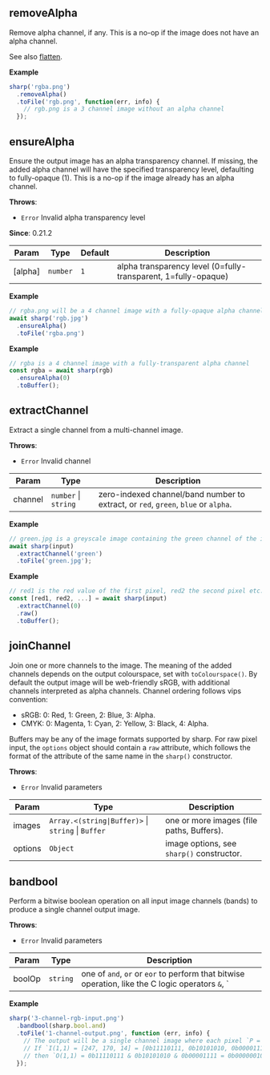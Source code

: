 ## removeAlpha
Remove alpha channel, if any. This is a no-op if the image does not have an alpha channel.

See also [flatten](/api-operation#flatten).


**Example**  
```js
sharp('rgba.png')
  .removeAlpha()
  .toFile('rgb.png', function(err, info) {
    // rgb.png is a 3 channel image without an alpha channel
  });
```


## ensureAlpha
Ensure the output image has an alpha transparency channel.
If missing, the added alpha channel will have the specified
transparency level, defaulting to fully-opaque (1).
This is a no-op if the image already has an alpha channel.


**Throws**:

- <code>Error</code> Invalid alpha transparency level

**Since**: 0.21.2  

| Param | Type | Default | Description |
| --- | --- | --- | --- |
| [alpha] | <code>number</code> | <code>1</code> | alpha transparency level (0=fully-transparent, 1=fully-opaque) |

**Example**  
```js
// rgba.png will be a 4 channel image with a fully-opaque alpha channel
await sharp('rgb.jpg')
  .ensureAlpha()
  .toFile('rgba.png')
```
**Example**  
```js
// rgba is a 4 channel image with a fully-transparent alpha channel
const rgba = await sharp(rgb)
  .ensureAlpha(0)
  .toBuffer();
```


## extractChannel
Extract a single channel from a multi-channel image.


**Throws**:

- <code>Error</code> Invalid channel


| Param | Type | Description |
| --- | --- | --- |
| channel | <code>number</code> \| <code>string</code> | zero-indexed channel/band number to extract, or `red`, `green`, `blue` or `alpha`. |

**Example**  
```js
// green.jpg is a greyscale image containing the green channel of the input
await sharp(input)
  .extractChannel('green')
  .toFile('green.jpg');
```
**Example**  
```js
// red1 is the red value of the first pixel, red2 the second pixel etc.
const [red1, red2, ...] = await sharp(input)
  .extractChannel(0)
  .raw()
  .toBuffer();
```


## joinChannel
Join one or more channels to the image.
The meaning of the added channels depends on the output colourspace, set with `toColourspace()`.
By default the output image will be web-friendly sRGB, with additional channels interpreted as alpha channels.
Channel ordering follows vips convention:
- sRGB: 0: Red, 1: Green, 2: Blue, 3: Alpha.
- CMYK: 0: Magenta, 1: Cyan, 2: Yellow, 3: Black, 4: Alpha.

Buffers may be any of the image formats supported by sharp.
For raw pixel input, the `options` object should contain a `raw` attribute, which follows the format of the attribute of the same name in the `sharp()` constructor.


**Throws**:

- <code>Error</code> Invalid parameters


| Param | Type | Description |
| --- | --- | --- |
| images | <code>Array.&lt;(string\|Buffer)&gt;</code> \| <code>string</code> \| <code>Buffer</code> | one or more images (file paths, Buffers). |
| options | <code>Object</code> | image options, see `sharp()` constructor. |



## bandbool
Perform a bitwise boolean operation on all input image channels (bands) to produce a single channel output image.


**Throws**:

- <code>Error</code> Invalid parameters


| Param | Type | Description |
| --- | --- | --- |
| boolOp | <code>string</code> | one of `and`, `or` or `eor` to perform that bitwise operation, like the C logic operators `&`, `|` and `^` respectively. |

**Example**  
```js
sharp('3-channel-rgb-input.png')
  .bandbool(sharp.bool.and)
  .toFile('1-channel-output.png', function (err, info) {
    // The output will be a single channel image where each pixel `P = R & G & B`.
    // If `I(1,1) = [247, 170, 14] = [0b11110111, 0b10101010, 0b00001111]`
    // then `O(1,1) = 0b11110111 & 0b10101010 & 0b00001111 = 0b00000010 = 2`.
  });
```